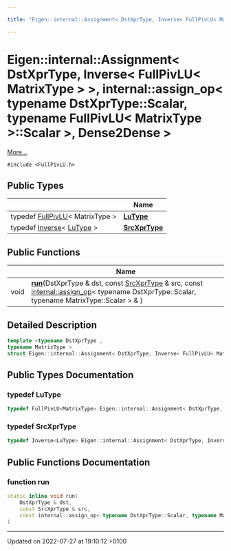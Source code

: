 ```yaml
---

title: "Eigen::internal::Assignment< DstXprType, Inverse< FullPivLU< MatrixType > >, internal::assign_op< typename DstXprType::Scalar, typename FullPivLU< MatrixType >::Scalar >, Dense2Dense >"

---
```


# Eigen::internal::Assignment< DstXprType, Inverse< FullPivLU< MatrixType > >, internal::assign_op< typename DstXprType::Scalar, typename FullPivLU< MatrixType >::Scalar >, Dense2Dense >



 [More...](#detailed-description)


`#include <FullPivLU.h>`

## Public Types

|                | Name           |
| -------------- | -------------- |
| typedef <a href="http://example.org/classes/classeigen_1_1fullpivlu/">FullPivLU</a>< MatrixType > | **[LuType](http://example.org/classes/structeigen_1_1internal_1_1assignment_3_01dstxprtype_00_01inverse_3_01fullpivlu_3_01matrixtype_070da8d4b61703a753f91013290a5abf1/#typedef-lutype)**  |
| typedef <a href="http://example.org/classes/classeigen_1_1inverse/">Inverse</a>< <a href="http://example.org/classes/structeigen_1_1internal_1_1assignment_3_01dstxprtype_00_01inverse_3_01fullpivlu_3_01matrixtype_070da8d4b61703a753f91013290a5abf1/#typedef-lutype">LuType</a> > | **[SrcXprType](http://example.org/classes/structeigen_1_1internal_1_1assignment_3_01dstxprtype_00_01inverse_3_01fullpivlu_3_01matrixtype_070da8d4b61703a753f91013290a5abf1/#typedef-srcxprtype)**  |

## Public Functions

|                | Name           |
| -------------- | -------------- |
| void | **[run](http://example.org/classes/structeigen_1_1internal_1_1assignment_3_01dstxprtype_00_01inverse_3_01fullpivlu_3_01matrixtype_070da8d4b61703a753f91013290a5abf1/#function-run)**(DstXprType & dst, const <a href="http://example.org/classes/structeigen_1_1internal_1_1assignment_3_01dstxprtype_00_01inverse_3_01fullpivlu_3_01matrixtype_070da8d4b61703a753f91013290a5abf1/#typedef-srcxprtype">SrcXprType</a> & src, const <a href="http://example.org/classes/structeigen_1_1internal_1_1assign__op/">internal::assign_op</a>< typename DstXprType::Scalar, typename MatrixType::Scalar > & ) |

## Detailed Description

```cpp
template <typename DstXprType ,
typename MatrixType >
struct Eigen::internal::Assignment< DstXprType, Inverse< FullPivLU< MatrixType > >, internal::assign_op< typename DstXprType::Scalar, typename FullPivLU< MatrixType >::Scalar >, Dense2Dense >;
```

## Public Types Documentation

### typedef LuType

```cpp
typedef FullPivLU<MatrixType> Eigen::internal::Assignment< DstXprType, Inverse< FullPivLU< MatrixType > >, internal::assign_op< typename DstXprType::Scalar, typename FullPivLU< MatrixType >::Scalar >, Dense2Dense >::LuType;
```


### typedef SrcXprType

```cpp
typedef Inverse<LuType> Eigen::internal::Assignment< DstXprType, Inverse< FullPivLU< MatrixType > >, internal::assign_op< typename DstXprType::Scalar, typename FullPivLU< MatrixType >::Scalar >, Dense2Dense >::SrcXprType;
```


## Public Functions Documentation

### function run

```cpp
static inline void run(
    DstXprType & dst,
    const SrcXprType & src,
    const internal::assign_op< typename DstXprType::Scalar, typename MatrixType::Scalar > & 
)
```


-------------------------------

Updated on 2022-07-27 at 19:10:12 +0100